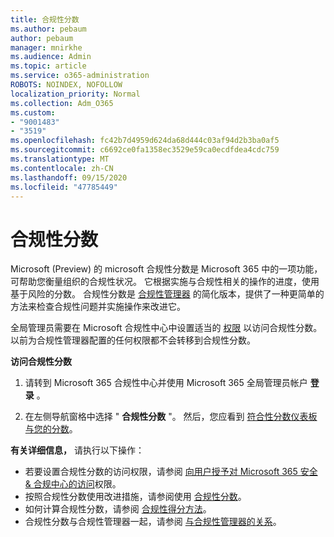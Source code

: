```yaml
---
title: 合规性分数
ms.author: pebaum
author: pebaum
manager: mnirkhe
ms.audience: Admin
ms.topic: article
ms.service: o365-administration
ROBOTS: NOINDEX, NOFOLLOW
localization_priority: Normal
ms.collection: Adm_O365
ms.custom:
- "9001483"
- "3519"
ms.openlocfilehash: fc42b7d4959d624da68d444c03af94d2b3ba0af5
ms.sourcegitcommit: c6692ce0fa1358ec3529e59ca0ecdfdea4cdc759
ms.translationtype: MT
ms.contentlocale: zh-CN
ms.lasthandoff: 09/15/2020
ms.locfileid: "47785449"
---
```

# <a name="compliance-score"></a>合规性分数

Microsoft (Preview) 的 microsoft 合规性分数是 Microsoft 365 中的一项功能，可帮助您衡量组织的合规性状况。 它根据实施与合规性相关的操作的进度，使用基于风险的分数。   合规性分数是 [合规性管理器](https://docs.microsoft.com/microsoft-365/compliance/compliance-manager-overview) 的简化版本，提供了一种更简单的方法来检查合规性问题并实施操作来改进它。 

全局管理员需要在 Microsoft 合规性中心中设置适当的 [权限](https://docs.microsoft.com/microsoft-365/security/office-365-security/permissions-in-the-security-and-compliance-center) 以访问合规性分数。  以前为合规性管理器配置的任何权限都不会转移到合规性分数。

**访问合规性分数**

1. 请转到 Microsoft 365 合规性中心并使用 Microsoft 365 全局管理员帐户 **登录** 。

2. 在左侧导航窗格中选择 " **合规性分数** "。 然后，您应看到 [符合性分数仪表板与您的分数](https://docs.microsoft.com/microsoft-365/compliance/compliance-score-setup#understand-the-compliance-score-dashboard)。
 

**有关详细信息，** 请执行以下操作：

- 若要设置合规性分数的访问权限，请参阅 [向用户授予对 Microsoft 365 安全 & 合规中心的访问](https://docs.microsoft.com/microsoft-365/security/office-365-security/grant-access-to-the-security-and-compliance-center)权限。
- 按照合规性分数使用改进措施，请参阅使用  [合规性分数](https://docs.microsoft.com/microsoft-365/compliance/working-with-compliance-score)。
- 如何计算合规性分数，请参阅 [合规性得分方法](https://docs.microsoft.com/microsoft-365/compliance/compliance-score-methodology)。
- 合规性分数与合规性管理器一起，请参阅 [与合规性管理器的关系](https://docs.microsoft.com/microsoft-365/compliance/compliance-score#relationship-to-compliance-manager)。

